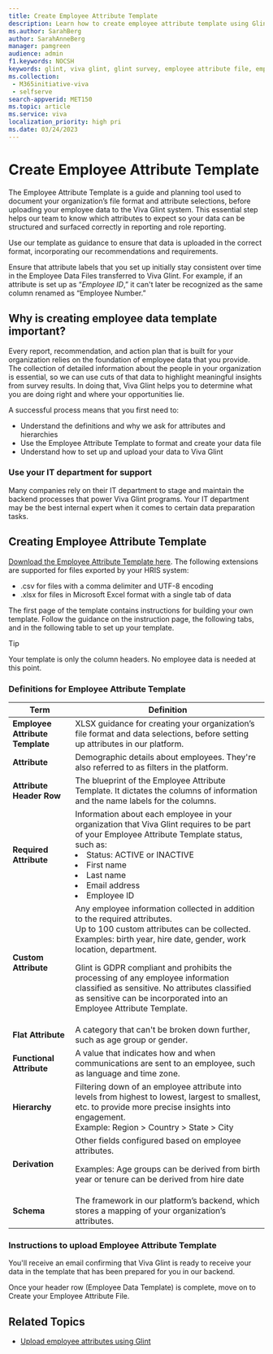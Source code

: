 ```yaml
---
title: Create Employee Attribute Template
description: Learn how to create employee attribute template using Glint's recommendation.
ms.author: SarahBerg
author: SarahAnneBerg
manager: pamgreen
audience: admin
f1.keywords: NOCSH
keywords: glint, viva glint, glint survey, employee attribute file, employee template
ms.collection: 
 - M365initiative-viva
 - selfserve
search-appverid: MET150
ms.topic: article
ms.service: viva
localization_priority: high pri
ms.date: 03/24/2023
---
```


# Create Employee Attribute Template

The Employee Attribute Template is a guide and planning tool used to document your organization’s file format and attribute selections, before uploading your employee data to the Viva Glint system. This essential step helps our team to know which attributes to expect so your data can be structured and surfaced correctly in reporting and role reporting.

Use our template as guidance to ensure that data is uploaded in the correct format, incorporating our recommendations and requirements.

Ensure that attribute labels that you set up initially stay consistent over time in the Employee Data Files transferred to Viva Glint. For example, if an attribute is set up as “*Employee ID*,” it can't later be recognized as the same column renamed as “Employee Number.”

## Why is creating employee data template important? 

Every report, recommendation, and action plan that is built for your organization relies on the foundation of employee data that you provide. The collection of detailed information about the people in your organization is essential, so we can use cuts of that data to highlight meaningful insights from survey results. In doing that, Viva Glint helps you to determine what you are doing right and where your opportunities lie.

A successful process means that you first need to: 

- Understand the definitions and why we ask for attributes and hierarchies
- Use the Employee Attribute Template to format and create your data file
- Understand how to set up and upload your data to Viva Glint

### Use your IT department for support

Many companies rely on their IT department to stage and maintain the backend processes that power Viva Glint programs. Your IT department may be the best internal expert when it comes to certain data preparation tasks.

## Creating Employee Attribute Template

[Download the Employee Attribute Template here](https://community.glintinc.com/glint-guided-experience-documentation-43/employee-data-attribute-template-1446). The following extensions are supported for files exported by your HRIS system:

- .csv for files with a comma delimiter and UTF-8 encoding
- .xlsx for files in Microsoft Excel format with a single tab of data

The first page of the template contains instructions for building your own template. Follow the guidance on the instruction page, the following tabs, and in the following table  to set up your template.

>[!TIP]
>Your template is only the column headers. No employee data is needed at this point.

### Definitions for Employee Attribute Template

| **Term** | **Definition** |
|---|---|
| **Employee Attribute Template** | XLSX guidance for creating your organization’s file format and data selections, before setting up attributes in our platform. |
| **Attribute** | Demographic details about employees. They're also referred to as filters in the platform. |
| **Attribute Header Row** | The blueprint of the Employee Attribute Template. It dictates the columns of information and the name labels for the columns. |
| **Required Attribute** | Information about each employee in your organization that Viva Glint requires to be part of your Employee Attribute Template status, such as:<li>Status: ACTIVE or INACTIVE <li>First name <li>Last name <li>Email address <li>Employee ID |
| **Custom Attribute** | Any employee information collected in addition to the required attributes. <br>Up to 100 custom attributes can be collected. Examples: birth year, hire date, gender, work location, department. <br><p>Glint is GDPR compliant and prohibits the processing of any employee information classified as sensitive. No attributes classified as sensitive can be incorporated into an Employee Attribute Template. |
| **Flat Attribute** | A category that can't be broken down further, such as age group or gender. |
| **Functional Attribute** | A value that indicates how and when communications are sent to an employee, such as language and time zone. |
| **Hierarchy** | Filtering down of an employee attribute into levels from highest to lowest, largest to smallest, etc. to provide more precise insights into engagement.  <br>Example: Region > Country > State > City |
| **Derivation** | Other fields configured based on employee attributes. <p>Examples: Age groups can be derived from birth year or tenure can be derived from hire date |
| **Schema** | The framework in our platform’s backend, which stores a mapping of your organization’s attributes. |

### Instructions to upload Employee Attribute Template

You'll receive an email confirming that Viva Glint is ready to receive your data in the template that has been prepared for you in our backend.

Once your header row (Employee Data Template) is complete, move on to Create your Employee Attribute File.

## Related Topics

- [Upload employee attributes using Glint](upload-employee-data.md)